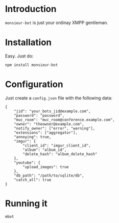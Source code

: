 # Introduction

`monsieur-bot` is just your ordinay XMPP gentleman.

# Installation

Easy. Just do:

    npm install monsieur-bot

# Configuration

Just create a `config.json` file with the following data:

    {
        "jid": "your_bots_jid@example.com",
        "password": "password",
        "muc_room": "muc_room@conference.example.com",
        "owner": "theowner@example.com",
        "notify_owner": ["error", "warning"],
        "extensions": ["aggregator"],
        "annoying": true,
        "imgur": {
            "client_id": "imgur_client_id",
            "album": "album_id",
            "delete_hash": "album_delete_hash"
        },
        "youtube": {
            "upload_images": true
        },
        "db_path": "/path/to/sqlite/db",
        "catch_all": true
    }

# Running it

    mbot